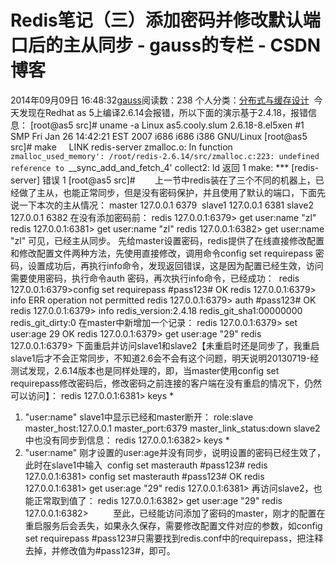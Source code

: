 # Redis笔记（三）添加密码并修改默认端口后的主从同步 - gauss的专栏 - CSDN博客
2014年09月09日 16:48:32[gauss](https://me.csdn.net/mathlmx)阅读数：238
个人分类：[分布式与缓存设计](https://blog.csdn.net/mathlmx/article/category/3168687)
 今天发现在Redhat as 5上编译2.6.14会报错，所以下面的演示基于2.4.18，报错信息：
[root@as5 src]# uname -a
Linux as5.cooly.slum 2.6.18-8.el5xen #1 SMP Fri Jan 26 14:42:21 EST 2007 i686 i686 i386 GNU/Linux
[root@as5 src]# make
    LINK redis-server
zmalloc.o: In function `zmalloc_used_memory':
/root/redis-2.6.14/src/zmalloc.c:223: undefined reference to `__sync_add_and_fetch_4'
collect2: ld 返回 1
make: *** [redis-server] 错误 1
[root@as5 src]#
       上一节中redis装在了三个不同的机器上，已经做了主从，也能正常同步，但是没有密码保护，并且使用了默认的端口，下面先说一下本次的主从情况：
master 127.0.0.1 6379  slave1 127.0.0.1 6381 slave2 127.0.0.1 6382
在没有添加密码前：
redis 127.0.0.1:6379> get user:name
"zl"
redis 127.0.0.1:6381> get user:name
"zl"
redis 127.0.0.1:6382> get user:name
"zl"
可见，已经主从同步。
先给master设置密码，redis提供了在线直接修改配置和修改配置文件两种方法，先使用直接修改，调用命令config set requirepass 密码，设置成功后，再执行info命令，发现返回错误，这是因为配置已经生效，访问需要使用密码，执行命令auth 密码，再次执行info命令，已经成功：
 redis 127.0.0.1:6379>config set requirepass #pass123#
OK
redis 127.0.0.1:6379> info
ERR operation not permitted
redis 127.0.0.1:6379> auth #pass123#
OK
redis 127.0.0.1:6379> info
redis_version:2.4.18
redis_git_sha1:00000000
redis_git_dirty:0
在master中新增加一个记录：
redis 127.0.0.1:6379> set user:age 29
OK
redis 127.0.0.1:6379> get user:age
"29"
redis 127.0.0.1:6379>
下面重启并访问slave1和slave2【未重启时还是同步了，我重启slave1后才不会正常同步，不知道2.6会不会有这个问题，明天说明20130719-经测试发现，2.6.14版本也是同样处理的，即，当master使用config set requirepass修改密码后，修改密码之前连接的客户端在没有重启的情况下，仍然可以访问】：
redis 127.0.0.1:6381> keys *
1) "user:name"
slave1中显示已经和master断开：
role:slave
master_host:127.0.0.1
master_port:6379
master_link_status:down
slave2中也没有同步到信息：
redis 127.0.0.1:6382> keys *
1) "user:name"
刚才设置的user:age并没有同步，说明设置的密码已经生效了，此时在slave1中输入  config set masterauth #pass123#
redis 127.0.0.1:6381> config set masterauth #pass123#
OK
redis 127.0.0.1:6381> get user:age
"29"
redis 127.0.0.1:6381>
再访问slave2，也能正常取到值了：
redis 127.0.0.1:6382> get user:age
"29"
redis 127.0.0.1:6382>
         至此，已经能访问添加了密码的master，刚才的配置在重启服务后会丢失，如果永久保存，需要修改配置文件对应的参数，如config set requirepass #pass123#只需要找到redis.conf中的requirepass，把注释去掉，并修改值为#pass123#，即可。
